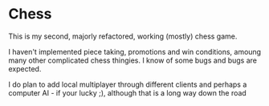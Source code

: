 # Chess
This is my second, majorly refactored, working (mostly) chess game.

I haven't implemented piece taking, promotions and win conditions, amoung many other complicated chess thingies. I know of some bugs and bugs are expected.

I do plan to add local multiplayer through different clients and perhaps a computer AI - if your lucky ;), although that is a long way down the road

